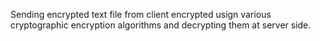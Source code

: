 Sending encrypted text file from client encrypted usign various cryptographic encryption algorithms and decrypting them at server side.
